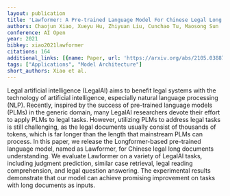 ```yaml
---
layout: publication
title: 'Lawformer: A Pre-trained Language Model For Chinese Legal Long Documents'
authors: Chaojun Xiao, Xueyu Hu, Zhiyuan Liu, Cunchao Tu, Maosong Sun
conference: AI Open
year: 2021
bibkey: xiao2021lawformer
citations: 164
additional_links: [{name: Paper, url: 'https://arxiv.org/abs/2105.03887'}]
tags: ["Applications", "Model Architecture"]
short_authors: Xiao et al.
---
```

Legal artificial intelligence (LegalAI) aims to benefit legal systems with
the technology of artificial intelligence, especially natural language
processing (NLP). Recently, inspired by the success of pre-trained language
models (PLMs) in the generic domain, many LegalAI researchers devote their
effort to apply PLMs to legal tasks. However, utilizing PLMs to address legal
tasks is still challenging, as the legal documents usually consist of thousands
of tokens, which is far longer than the length that mainstream PLMs can
process. In this paper, we release the Longformer-based pre-trained language
model, named as Lawformer, for Chinese legal long documents understanding. We
evaluate Lawformer on a variety of LegalAI tasks, including judgment
prediction, similar case retrieval, legal reading comprehension, and legal
question answering. The experimental results demonstrate that our model can
achieve promising improvement on tasks with long documents as inputs.